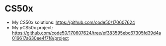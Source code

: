 # CS50x

- My CS50x solutions: https://github.com/code50/170607624
- My pCS50x project: https://github.com/code50/170607624/tree/ef383595ebc67305fd39d4a016617a630ee4f7f8/project

